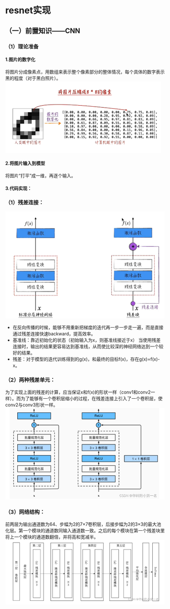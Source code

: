 # resnet实现
## （一）前置知识——CNN
### （1）理论准备
#### 1.图片的数字化
将图片分成像素点，用数组来表示整个像素部分的整体情况，每个具体的数字表示黑的程度（对于黑白照片）。
![alt text](<屏幕截图 2025-04-10 201410.png>)
#### 2.将图片输入到模型
将图片“打平”成一维，再逐个输入。
#### 3.代码实现：


### （1）残差连接：
![alt text](<屏幕截图 2025-04-10 194820.png>)
* 在反向传播的时候，能够不用重新把梯度的迭代再一步一步走一遍，而是直接通过残差连接快速backward，提高效率。
* 基准线：靠近初始化的状态（初始输入为x，则基准线接近于x）
当使用残差连接时，输出的结果更容易达到基准线，从而使比较深的神经网络达到一个较好的结果。
* 残差：对于模型的迭代训练得到的g(x)，和最终的目标f(x)，存在g(x)=f(x)-x。

### （2）两种残差单元：
为了实现上面的残差的计算，应当保证x和f(x)的形状一样（conv1和conv2一样）。而为了能够有一个卷积层缩小的过程，在残差连接上引入了一个卷积层，使conv2与conv3形状一样。
![alt text](<屏幕截图 2025-04-10 203558.png>)

### （3）网络结构：
前两层为输出通道数为64、步幅为2的7×7卷积层，后接步幅为2的3×3的最大池化层。第一个模块的通道数同输入通道数一致。之后的每个模块在第一个残差块里将上一个模块的通道数翻倍，并将高和宽减半。
![alt text](<屏幕截图 2025-04-10 203300.png>)


